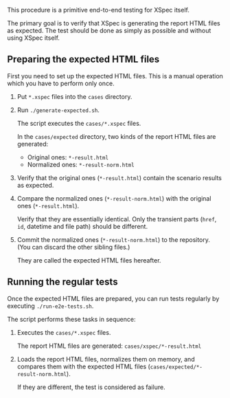 This procedure is a primitive end-to-end testing for XSpec itself.

The primary goal is to verify that XSpec is generating the report HTML files as expected. The test should be done as simply as possible and without using XSpec itself.

## Preparing the expected HTML files

First you need to set up the expected HTML files. This is a manual operation which you have to perform only once.

1. Put `*.xspec` files into the `cases` directory.

1. Run `./generate-expected.sh`.

	The script executes the `cases/*.xspec` files.
	
	In the `cases/expected` directory, two kinds of the report HTML files are generated:
	
	* Original ones: `*-result.html`
	* Normalized ones: `*-result-norm.html`
	
1. Verify that the original ones (`*-result.html`) contain the scenario results as expected.

1. Compare the normalized ones (`*-result-norm.html`) with the original ones (`*-result.html`).

	Verify that they are essentially identical. Only the transient parts (`href`, `id`, datetime and file path) should be different.

1. Commit the normalized ones (`*-result-norm.html`) to the repository. (You can discard the other sibling files.)

	They are called the expected HTML files hereafter.

## Running the regular tests

Once the expected HTML files are prepared, you can run tests regularly by executing `./run-e2e-tests.sh`.

The script performs these tasks in sequence:

1. Executes the `cases/*.xspec` files.

	The report HTML files are generated: `cases/xspec/*-result.html`

1. Loads the report HTML files, normalizes them on memory, and compares them with the expected HTML files (`cases/expected/*-result-norm.html`).

	If they are different, the test is considered as failure.
